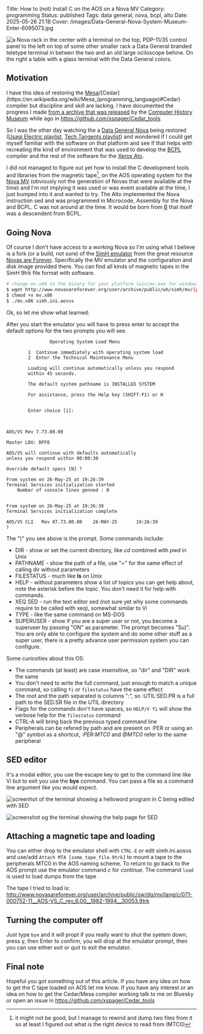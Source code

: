 Title: How to (not) Install C on the AOS on a Nova MV
Category: programming
Status: published
Tags: data general, nova, bcpl, alto
Date: 2025-05-26 21:18
Cover: /images/Data-General-Nova-System-Museum-Enter-6095073.jpg

![a Nova rack in the center with a terminal on the top, PDP-11/35 control panel to the left on top of some other smaller rack a Data General branded teletype terminal in betwen the two and an old large ociloscope behine. On the right a table with a glass terminal with the Data General colors.](/images/Data-General-Nova-System-Museum-Enter-6095073.jpg "Credits:  	Bobo11 <https://commons.wikimedia.org/wiki/File:Data-General-Nova-System-Museum-Enter-6095073.jpg>")

## Motivation

I have this idea of restoring the [Mesa](https://en.wikipedia.org/wiki/Mesa_(programming_language))/[Cedar](https://en.wikipedia.org/wiki/Mesa_(programming_language)#Cedar) compiler but discipline and skill are lacking. I have documented the progress I made [from a archive that was released](https://xeroxalto.computerhistory.org/) by the [Computer History Museum](https://en.wikipedia.org/wiki/Computer_History_Museum) while ago in <https://github.com/xspager/Cedar_tools>.

So I was the other day watching the a [Data General Nova](https://en.wikipedia.org/wiki/Data_General_Nova) being restored ([Usagi Electric playlist](https://www.youtube.com/playlist?list=PLnw98JPyObn2PqgY1mfzXOtnUXlsXSMch), [Tech Tangents playlist](https://www.youtube.com/playlist?list=PLJVwF78cppBgwAHYKMffuhs0jblPHCyvL)) and wondered if I could get myself familiar with the software on that platform and see if that helps with recreating the kind of environment that was used to develop the [BCPL](https://en.wikipedia.org/wiki/BCPL) compiler and the rest of the software for the [Xerox Ato](https://en.wikipedia.org/wiki/Xerox_Alto).

I did not managed to figure out yet how to install the C development tools and libraries from the magnetic tape[^1], on the AOS operating system for the [Nova MV](https://en.wikipedia.org/wiki/Data_General_Eclipse_MV/8000) (obviously not the generation of Novas that were available at the time) and I'm not implying it was used or was event available at the time, I just bumped into it and wanted to try. The Alto implemented the Nova instruction sed and was programmed in Microcode, Assembly for the Nova and BCPL. C was not around at the time. It would be born from [B](https://en.wikipedia.org/wiki/B_(programming_language)) that itself was a descendent from BCPL.

## Going Nova

Of course I don't have access to a working Nova so I'm using what I believe is a fork (or a build, not sure) of the [SimH emulator](https://opensimh.org/) from the great resource [Novas are Forever](http://www.novasareforever.org/emulators/emulator-downloads). Specifically the MV emulator and the configuration and disk image provided there. You can find all kinds of magnetic tapes in the SimH 9trk file format with software.

```bash
# change mv.x86 to the binary for your platform (win/mv.exe for windows)
$ wget http://www.novasareforever.org/user/archive/public/wh/simh/mv/{progs/ubuntu/mv.x86,ini/simh.ini.aosvs,disks/DZP.6060.AOSVS.raw}
$ chmod +x mv.x86
$ ./mv.x86 simh.ini.aosvs
```

Ok, so let me show what learned:

After you start the emulator you will have to press enter to accept the default options for the two prompts you will see.

```text
                Operating System Load Menu

        1  Continue immediately with operating system load
        2  Enter the Technical Maintenance Menu

        Loading will continue automatically unless you respond
        within 45 seconds.

        The default system pathname is INSTALLED SYSTEM

        For assistance, press the Help key (SHIFT-F1) or H


        Enter choice [1]: 



AOS/VS Rev 7.73.00.00

Master LDU: DPF0

AOS/VS will continue with defaults automatically 
unless you respond within 00:00:30

Override default specs [N] ? 

From system on 26-May-25 at 19:26:39
Terminal Services initialization started
    Number of console lines genned : 0


From system on 26-May-25 at 19:26:39
Terminal Services initialization complete

AOS/VS CLI   Rev 07.73.00.00    26-MAY-25       19:26:39
) 
```

The ")" you see above is the prompt. Some commands include:

- DIR - show or set the current directory, like *cd* combined with *pwd* in Unix
- PATHNAME - show the path of a file, use "=" for the same effect of calling dir without parameters
- FILESTATUS - much like **ls** on Unix
- HELP - without parameters show a list of topics you can get help about, note the asterisk before the topic. You don't need it for help with commands.
- XEQ SED - run the text editor sed (not sure yet why some commands require to be called with xeq), somewhat similar to Vi
- TYPE - like the same command on MS-DOS
- SUPERUSER - show if you are a super user or not, you become a superuser by passing "ON" as parameter. The prompt becomes "Su)". You are only able to configure the system and do some other stuff as a super user, there is a pretty advance user permission system you can configure.

Some curiosities about this OS:

- The commands (at least) are case insensitive, so "dir" and "DIR" work the same
- You don't need to write the full command, just enough to match a unique command, so calling `fi` or `filestatus` have the same effect
- The root and the path separated is columns ":", so :UTIL:SED.PR is a full path to the SED.SR file in the UTIL directory
- Flags for the commands don't have spaces, so `HELP/V fi` will show the verbose help for the `filestatus` command
- CTRL-A will bring back the previous typed command line
- Peripherals can be refered by path and are present on :PER or using an "@" symbol as a shortcut, *:PER:MTC0* and *@MTC0* refer to the same peripheral

## SED editor
It's a modal editor, you use the escape key to get to the command line like Vi but to exit you use the **bye** command. You can pass a file as a command line argument like you would expect.

![screenhot of the terminal showing a helloword program in C being edited with SED](/posts/2025/05/26/sed_editing_hello_dot_c.png "SED editing a hello world program in C")

![screenshot og the terminal showing the help page for SED](/posts/2025/05/26/sed_help.png "SED help")

## Attaching a magnetic tape and loading
You can either drop to the emulator shell with `CTRL-E` or edit simh.ini.aosvs and use/add `Attach MTA [some_tape_file.9trk]` to mount a tape to the peripherals MTC0 in the AOS naming scheme. To return to go back to the AOS prompt use the emulator command *c* for *continue*. The command `load` is used to load dumps from the tape

The tape I tried to load is: <http://www.novasareforever.org/user/archive/public/sw/dg/mv/lang/c/071-000752-11__AOS-VS_C_rev_6.00__1982-1994__30053.9trk>

## Turning the computer off
Just type `bye` and it will propt if you really want to shut the syetem down, press y, then Enter to confirm, you will drop at the emulator prompt, then you can use either *exit* or *quit* to exit the emulator.

## Final note
Hopeful you got something out of this article. If you have any idea on how to get the C tape loaded on AOS let me know. If you have any interest or an idea on how to get the Cedar/Mesa compiler working talk to me on Bluesky or open an issue in <https://github.com/xspager/Cedar_tools>

[^1]: it might not be good, but I manage to rewind and dump two files from it so at least I figured out what is the right device to read from (MTC0)